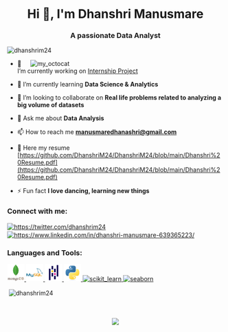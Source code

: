 <h1 align="center">Hi 👋, I'm Dhanshri Manusmare</h1>
<h3 align="center">A passionate Data Analyst</h3>

<p align="left"> <img src="https://komarev.com/ghpvc/?username=dhanshrim24&label=Profile%20views&color=0e75b6&style=flat" alt="dhanshrim24" /> </p>

<img src = "https://giphy.com/embed/G3m1N5WEublIFhRZXz" align = "right" alt="my_octocat" width=450px>

- 🔭 I’m currently working on [Internship Project](https://github.com/DhanshriM24/Heart-Disease-Diagnostic-Analysis)

- 🌱 I’m currently learning **Data Science & Analytics**

- 👯 I’m looking to collaborate on **Real life problems related to analyzing a big volume of datasets**

- 💬 Ask me about **Data Analysis**

- 📫 How to reach me **manusmaredhanashri@gmail.com**

- 📄 Here my resume [https://github.com/DhanshriM24/DhanshriM24/blob/main/Dhanshri%20Resume.pdf](https://github.com/DhanshriM24/DhanshriM24/blob/main/Dhanshri%20Resume.pdf)

- ⚡ Fun fact **I love dancing, learning new things**

<h3 align="left">Connect with me:</h3>
<p align="left">
<a href="https://twitter.com/https://twitter.com/dhanshrim24" target="blank"><img align="center" src="https://raw.githubusercontent.com/rahuldkjain/github-profile-readme-generator/master/src/images/icons/Social/twitter.svg" alt="https://twitter.com/dhanshrim24" height="30" width="40" /></a>
<a href="https://www.linkedin.com/in/dhanshri-manusmare" target="blank"><img align="center" src="https://raw.githubusercontent.com/rahuldkjain/github-profile-readme-generator/master/src/images/icons/Social/linked-in-alt.svg" alt="https://www.linkedin.com/in/dhanshri-manusmare-639365223/" height="30" width="40" /></a>
</p>

<h3 align="left">Languages and Tools:</h3>
<p align="left"> <a href="https://www.mongodb.com/" target="_blank" rel="noreferrer"> <img src="https://raw.githubusercontent.com/devicons/devicon/master/icons/mongodb/mongodb-original-wordmark.svg" alt="mongodb" width="40" height="40"/> </a> <a href="https://www.mysql.com/" target="_blank" rel="noreferrer"> <img src="https://raw.githubusercontent.com/devicons/devicon/master/icons/mysql/mysql-original-wordmark.svg" alt="mysql" width="40" height="40"/> </a> <a href="https://pandas.pydata.org/" target="_blank" rel="noreferrer"> <img src="https://raw.githubusercontent.com/devicons/devicon/2ae2a900d2f041da66e950e4d48052658d850630/icons/pandas/pandas-original.svg" alt="pandas" width="40" height="40"/> </a> <a href="https://www.python.org" target="_blank" rel="noreferrer"> <img src="https://raw.githubusercontent.com/devicons/devicon/master/icons/python/python-original.svg" alt="python" width="40" height="40"/> </a> <a href="https://scikit-learn.org/" target="_blank" rel="noreferrer"> <img src="https://upload.wikimedia.org/wikipedia/commons/0/05/Scikit_learn_logo_small.svg" alt="scikit_learn" width="40" height="40"/> </a> <a href="https://seaborn.pydata.org/" target="_blank" rel="noreferrer"> <img src="https://seaborn.pydata.org/_images/logo-mark-lightbg.svg" alt="seaborn" width="40" height="40"/> </a> </p>

<p>&nbsp;<img align="center" src="https://github-readme-stats.vercel.app/api?username=dhanshrim24&show_icons=true&locale=en" alt="dhanshrim24" /></p>

<h1 align="center">
  <a href="https://git.io/typing-svg">
    <img src="https://readme-typing-svg.herokuapp.com/?lines=Hello,+There!+👋;Thanks+for+visiting+😊;Nice+to+meet+you!+🚀;Have+a+great+day✨&center=true&size=30">
  </a>
</h1>
